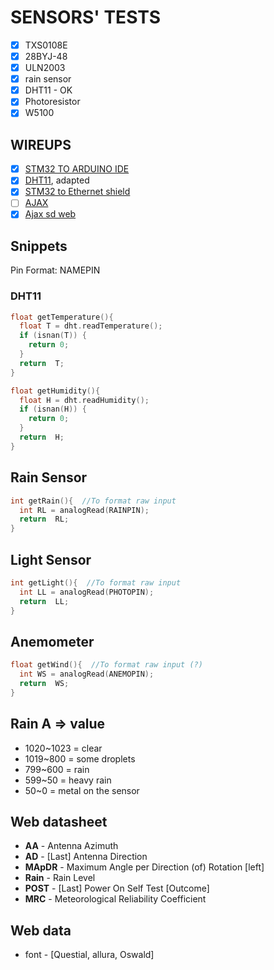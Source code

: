 # SENSORS' TESTS

- [X] TXS0108E
- [x] 28BYJ-48
- [x] ULN2003
- [X] rain sensor
- [X] DHT11 - OK
- [X] Photoresistor
- [X] W5100 

## WIREUPS

- [X] [STM32 TO ARDUINO IDE](https://www.youtube.com/watch?v=yssEiMLGH90)
- [X] [DHT11](https://randomnerdtutorials.com/esp32-dht11-dht22-temperature-humidity-sensor-arduino-ide/), adapted
- [X] [STM32 to Ethernet shield](https://balau82.wordpress.com/2015/08/02/arduino-ethernet-shield-on-stm32-nucleo/)
- [ ] [AJAX](https://startingelectronics.org/tutorials/arduino/ethernet-shield-web-server-tutorial/web-server-read-switch-using-AJAX/)
- [X] [Ajax sd web](https://www.youtube.com/watch?v=E3uCFFf3hxc)

## Snippets

Pin Format: NAMEPIN

### DHT11

``` cpp
float getTemperature(){
  float T = dht.readTemperature();
  if (isnan(T)) {   
    return 0;
  }
  return  T;
}
```
``` cpp
float getHumidity(){
  float H = dht.readHumidity();
  if (isnan(H)) {   
    return 0;
  }
  return  H;
}
```

## Rain Sensor
``` cpp
int getRain(){  //To format raw input 
  int RL = analogRead(RAINPIN);
  return  RL;
}
```

## Light Sensor
``` cpp
int getLight(){  //To format raw input 
  int LL = analogRead(PHOTOPIN);
  return  LL;
}
```

## Anemometer
``` cpp
float getWind(){  //To format raw input (?)
  int WS = analogRead(ANEMOPIN);
  return  WS;
}
```

## Rain A => value
- 1020~1023 = clear
- 1019~800 = some droplets
- 799~600 = rain
- 599~50 = heavy rain
- 50~0 = metal on the sensor

## Web datasheet
- **AA** - Antenna Azimuth
- **AD** - [Last] Antenna Direction
- **MApDR** - Maximum Angle per Direction (of) Rotation [left]
- **Rain** - Rain Level
- **POST** - [Last] Power On Self Test [Outcome]
- **MRC** - Meteorological Reliability Coefficient

## Web data
- font - [Questial, allura, Oswald]

